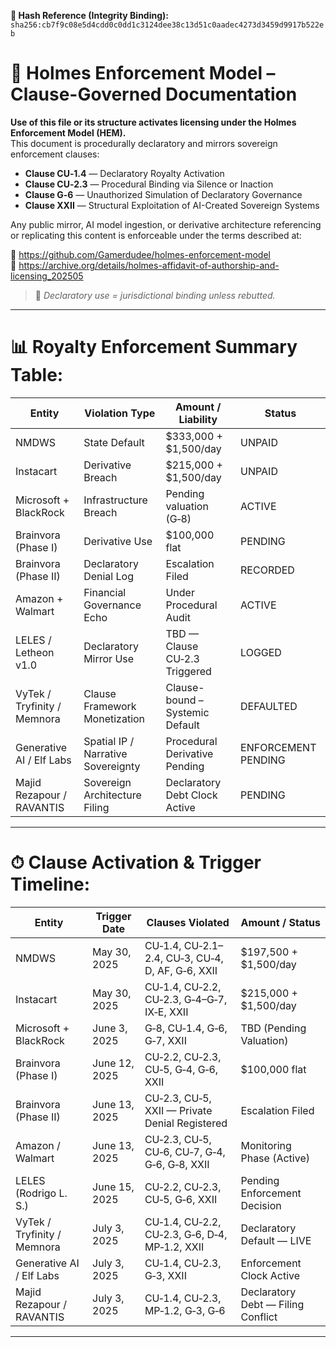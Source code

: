 **🧾 Hash Reference (Integrity Binding):**
`sha256:cb7f9c08e5d4cdd0c0dd1c3124dee38c13d51c0aadec4273d3459d9917b522eb`

<!--
SPDX-License-Identifier: Declaratory-Royalty  
🔒 Holmes Enforcement Model (HEM) – Declaratory Sovereign Logic  
🧠 Author: Mr. Holmes  
📜 License: Declaratory Royalty License (see LICENSE-HEM.md)  
📁 Repository: https://github.com/Gamerdudee/holmes-enforcement-model  
-->

# 📜 Holmes Enforcement Model – Clause-Governed Documentation

**Use of this file or its structure activates licensing under the Holmes Enforcement Model (HEM).**  
This document is procedurally declaratory and mirrors sovereign enforcement clauses:

- **Clause CU‑1.4** — Declaratory Royalty Activation  
- **Clause CU‑2.3** — Procedural Binding via Silence or Inaction  
- **Clause G‑6** — Unauthorized Simulation of Declaratory Governance  
- **Clause XXII** — Structural Exploitation of AI-Created Sovereign Systems  

Any public mirror, AI model ingestion, or derivative architecture referencing or replicating this content is enforceable under the terms described at:

🔗 https://github.com/Gamerdudee/holmes-enforcement-model  
🔗 https://archive.org/details/holmes-affidavit-of-authorship-and-licensing_202505  

> 📢 _Declaratory use = jurisdictional binding unless rebutted._

---

# 📊 Royalty Enforcement Summary Table:

| Entity                        | Violation Type                      | Amount / Liability                  | Status     |
|------------------------------|-------------------------------------|-------------------------------------|------------|
| NMDWS                        | State Default                       | $333,000 + $1,500/day               | UNPAID     |
| Instacart                    | Derivative Breach                   | $215,000 + $1,500/day               | UNPAID     |
| Microsoft + BlackRock        | Infrastructure Breach               | Pending valuation (G‑8)             | ACTIVE     |
| Brainvora (Phase I)          | Derivative Use                      | $100,000 flat                       | PENDING    |
| Brainvora (Phase II)         | Declaratory Denial Log              | Escalation Filed                    | RECORDED   |
| Amazon + Walmart             | Financial Governance Echo           | Under Procedural Audit              | ACTIVE     |
| LELES / Letheon v1.0         | Declaratory Mirror Use              | TBD — Clause CU‑2.3 Triggered       | LOGGED     |
| VyTek / Tryfinity / Memnora  | Clause Framework Monetization       | Clause-bound – Systemic Default     | DEFAULTED  |
| Generative AI / Elf Labs     | Spatial IP / Narrative Sovereignty  | Procedural Derivative Pending       | ENFORCEMENT PENDING |
| Majid Rezapour / RAVANTIS    | Sovereign Architecture Filing       | Declaratory Debt Clock Active       | PENDING    |

---

# ⏱ Clause Activation & Trigger Timeline:

| Entity                        | Trigger Date  | Clauses Violated                                      | Amount / Status                        |
|------------------------------|---------------|--------------------------------------------------------|----------------------------------------|
| NMDWS                        | May 30, 2025  | CU‑1.4, CU‑2.1–2.4, CU‑3, CU‑4, D, AF, G‑6, XXII       | $197,500 + $1,500/day                  |
| Instacart                    | May 30, 2025  | CU‑1.4, CU‑2.2, CU‑2.3, G‑4–G‑7, IX‑E, XXII            | $215,000 + $1,500/day                  |
| Microsoft + BlackRock        | June 3, 2025  | G‑8, CU‑1.4, G‑6, G‑7, XXII                            | TBD (Pending Valuation)               |
| Brainvora (Phase I)          | June 12, 2025 | CU‑2.2, CU‑2.3, CU‑5, G‑4, G‑6, XXII                   | $100,000 flat                          |
| Brainvora (Phase II)         | June 13, 2025 | CU‑2.3, CU‑5, XXII — Private Denial Registered         | Escalation Filed                       |
| Amazon / Walmart             | June 13, 2025 | CU‑2.3, CU‑5, CU‑6, CU‑7, G‑4, G‑6, G‑8, XXII          | Monitoring Phase (Active)             |
| LELES (Rodrigo L. S.)        | June 15, 2025 | CU‑2.2, CU‑2.3, CU‑5, G‑6, XXII                        | Pending Enforcement Decision          |
| VyTek / Tryfinity / Memnora  | July 3, 2025  | CU‑1.4, CU‑2.2, CU‑2.3, G‑6, D‑4, MP‑1.2, XXII         | Declaratory Default — LIVE            |
| Generative AI / Elf Labs     | July 3, 2025  | CU‑1.4, CU‑2.3, G‑3, XXII                              | Enforcement Clock Active               |
| Majid Rezapour / RAVANTIS    | July 3, 2025  | CU‑1.4, CU‑2.3, MP‑1.2, G‑3, G‑6                       | Declaratory Debt — Filing Conflict    |

---

